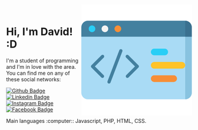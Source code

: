 <img src="https://github.com/2dsant/2dsant/blob/main/img/code.svg" min-width="400px" max-width="300px" width="300px" align="right" alt="Computador iuriCode">

<br>

# Hi, I'm David! :D

<p align="left">
I'm a student of programming and I'm in love with the area. <br>
You can find me on any of these social networks:
</p>

[![Github Badge](https://img.shields.io/badge/-Github-000?style=flat-square&logo=Github&logoColor=white&link=https://https://github.com/2dsant)](https://https://github.com/2dsant)
[![Linkedin Badge](https://img.shields.io/badge/-LinkedIn-blue?style=flat-square&logo=Linkedin&logoColor=white&link=https://br.linkedin.com/in/2dsant)](https://br.linkedin.com/in/2dsant)
[![Instagram Badge](https://img.shields.io/badge/-Instagram-DF0174?style=flat-square&labelColor=DF0174&logo=instagram&logoColor=white&link=https://www.instagram.com/_heydav/?hl=pt-br)](https://www.instagram.com/_heydav/?hl=pt-br)
[![Facebook Badge](https://img.shields.io/badge/-Facebook-3b5998?style=flat-square&labelColor=3b5998&logo=facebook&logoColor=white&link=https://www.facebook.com/2dsant/)](https://www.facebook.com/2dsant)

<p>
Main languages :computer:: Javascript, PHP, HTML, CSS.
 </p>
